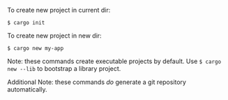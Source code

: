 To create new project in current dir:

`$ cargo init`

To create new project in new dir:

`$ cargo new my-app`

Note: these commands create executable projects by default. Use `$ cargo new --lib` to bootstrap a library project.

Additional Note: these commands _do_ generate a git repository automatically.